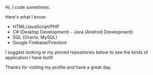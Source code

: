 Hi, I code sometimes.

Here's what I know:
- HTML/JavaScript/PHP
- C# (Desktop Development) - Java (Android Development)
- SQL (Oracle, MySQL)
- Google Firebase/Firestore

I suggest looking at my pinned repositories below to see the kinds of application I have built!

Thanks for visiting my profile and have a great day.

